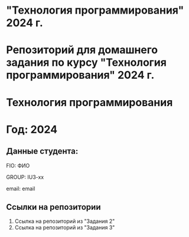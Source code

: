 # "Технология программирования" 2024 г.
Репозиторий для домашнего задания по курсу "Технология программирования" 2024 г.
=======
# Технология программирования
# Год: 2024

## Данные студента:

FIO: ФИО

GROUP: IU3-xx

email: email

## Ссылки на репозитории

1. Ссылка на репозиторий из "Задания 2"
2. Ссылка на репозиторий из "Задания 3"
